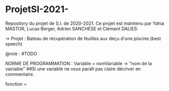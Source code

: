 # ProjetSI-2021-
Repository du projet de S.I. de 2020-2021.
Ce projet est maintenu par Yahia MASTOR, Lucas Berger, Adrien SANCHESE et Clément DALIES:

-> Projet : Bateau de récupération de feuilles aux deçu d'une piscine.(best speech)

@role :
#TODO

NORME DE PROGRAMMATION :
Variable = nomVariable -> "nom de la vairiable"    ##Si une variable ne vous paraît pas claire décriver en commentaire.


fonction = 
